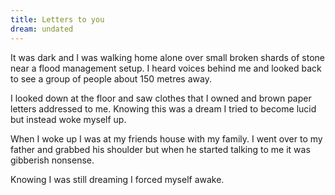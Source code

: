 ```yaml
---
title: Letters to you
dream: undated
---
```


It was dark and I was walking home alone over small broken shards of stone near a flood management setup. I heard voices behind me and looked back to see a group of people about 150 metres away.

I looked down at the floor and saw clothes that I owned and brown paper letters addressed to me. Knowing this was a dream I tried to become lucid but instead woke myself up.

When I woke up I was at my friends house <!-- JM --> with my family. I went over to my father and grabbed his shoulder but when he started talking to me it was gibberish nonsense.

Knowing I was still dreaming I forced myself awake.